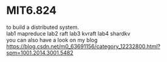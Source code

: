 # MIT6.824
to build a distributed system.<br>
lab1 mapreduce lab2 raft lab3 kvraft lab4 shardkv <br>
you can also have a look on my blog <br>
https://blog.csdn.net/m0_63691156/category_12232800.html?spm=1001.2014.3001.5482
